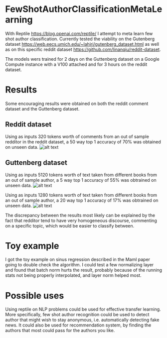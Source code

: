 # FewShotAuthorClassificationMetaLearning
With Reptile https://blog.openai.com/reptile/ I attempt to meta learn few shot author classification.
Currently tested the viability on the Gutenberg dataset https://web.eecs.umich.edu/~lahiri/gutenberg_dataset.html
as well as on this specific reddit dataset https://github.com/linanqiu/reddit-dataset.

The models wers trained for 2 days on the Guttenberg dataset on a Google Compute instance with a V100 attached and for 3 hours on the reddit dataset.

# Results
Some encouraging results were obtained on both the reddit comment dataset and the Guttenberg dataset.
## Reddit dataset
Using as inputs 320 tokens worth of comments from an out of sample redditor in the reddit dataset, a 50 way top 1 accuracy of 70% was obtained on unseen data.
![alt text](https://github.com/OctThe16th/FewShotAuthorClassificationMetaLearning/raw/master/images/AccuracyReddit50Way.PNG)
## Guttenberg dataset
Using as inputs 5120 tokens worth of text taken from different books from an out of sample author, a 5 way top 1 accuracy of 55% was obtrained on unseen data.
![alt text](https://github.com/OctThe16th/FewShotAuthorClassificationMetaLearning/raw/master/images/AccuracyGuttenberg5Way.PNG)

Using as inputs 1280 tokens worth of text taken from different books from an out of sample author, a 20 way top 1 accuracy of 17% was obtrained on unseen data.
![alt text](https://github.com/OctThe16th/FewShotAuthorClassificationMetaLearning/raw/master/images/AccuracyGuttenberg20Way.PNG)


The discrepancy between the results most likely can be explained by the fact that redditor tend to have very homogeneous
discourse, commenting on a specific topic, which would be easier to classify between.


# Toy example
I got the toy example on sinus regression described in the Maml paper going to double check the algorithm. I could test a few normalizing layer and found that batch norm hurts the result, probably because of the running stats not being properly interpolated, and layer norm helped most.

# Possible uses
Using reptile on NLP problems could be used for effective transfer learning.
More specifically, few shot author recognition could be used to detect author that might wish to stay anonymous, i.e. automatically detecting fake news.
It could also be used for recommendation system, by finding the authors that most could pass for the authors you like.
